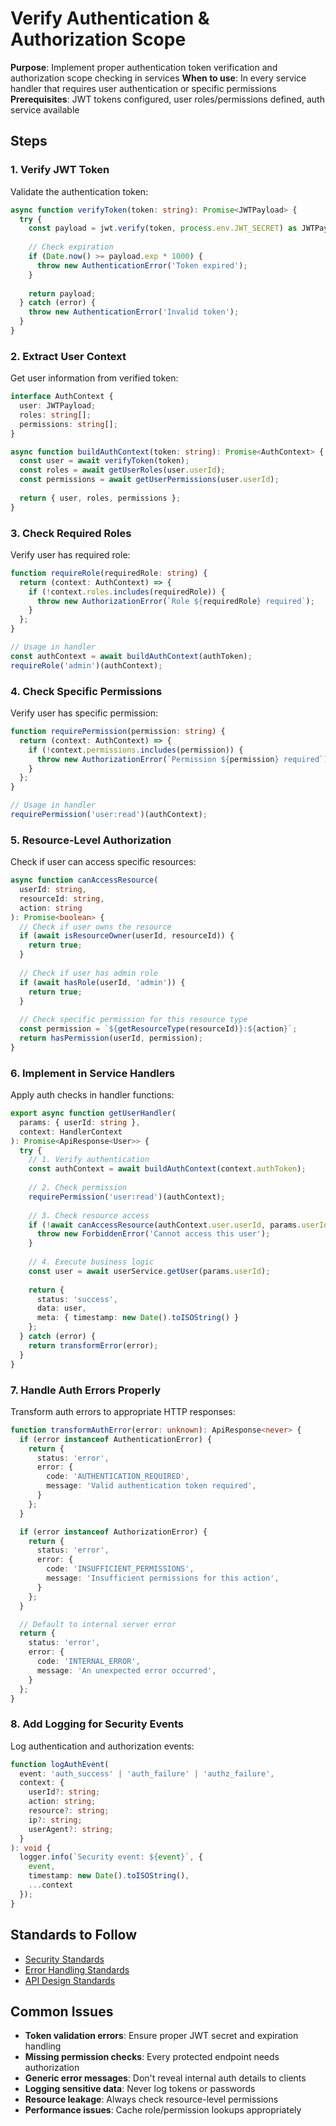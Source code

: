# Verify Authentication & Authorization Scope

**Purpose**: Implement proper authentication token verification and authorization scope checking in services
**When to use**: In every service handler that requires user authentication or specific permissions
**Prerequisites**: JWT tokens configured, user roles/permissions defined, auth service available

## Steps

### 1. Verify JWT Token

Validate the authentication token:

```typescript
async function verifyToken(token: string): Promise<JWTPayload> {
  try {
    const payload = jwt.verify(token, process.env.JWT_SECRET) as JWTPayload;
    
    // Check expiration
    if (Date.now() >= payload.exp * 1000) {
      throw new AuthenticationError('Token expired');
    }
    
    return payload;
  } catch (error) {
    throw new AuthenticationError('Invalid token');
  }
}
```

### 2. Extract User Context

Get user information from verified token:

```typescript
interface AuthContext {
  user: JWTPayload;
  roles: string[];
  permissions: string[];
}

async function buildAuthContext(token: string): Promise<AuthContext> {
  const user = await verifyToken(token);
  const roles = await getUserRoles(user.userId);
  const permissions = await getUserPermissions(user.userId);
  
  return { user, roles, permissions };
}
```

### 3. Check Required Roles

Verify user has required role:

```typescript
function requireRole(requiredRole: string) {
  return (context: AuthContext) => {
    if (!context.roles.includes(requiredRole)) {
      throw new AuthorizationError(`Role ${requiredRole} required`);
    }
  };
}

// Usage in handler
const authContext = await buildAuthContext(authToken);
requireRole('admin')(authContext);
```

### 4. Check Specific Permissions

Verify user has specific permission:

```typescript
function requirePermission(permission: string) {
  return (context: AuthContext) => {
    if (!context.permissions.includes(permission)) {
      throw new AuthorizationError(`Permission ${permission} required`);
    }
  };
}

// Usage in handler
requirePermission('user:read')(authContext);
```

### 5. Resource-Level Authorization

Check if user can access specific resources:

```typescript
async function canAccessResource(
  userId: string, 
  resourceId: string, 
  action: string
): Promise<boolean> {
  // Check if user owns the resource
  if (await isResourceOwner(userId, resourceId)) {
    return true;
  }
  
  // Check if user has admin role
  if (await hasRole(userId, 'admin')) {
    return true;
  }
  
  // Check specific permission for this resource type
  const permission = `${getResourceType(resourceId)}:${action}`;
  return hasPermission(userId, permission);
}
```

### 6. Implement in Service Handlers

Apply auth checks in handler functions:

```typescript
export async function getUserHandler(
  params: { userId: string },
  context: HandlerContext
): Promise<ApiResponse<User>> {
  try {
    // 1. Verify authentication
    const authContext = await buildAuthContext(context.authToken);
    
    // 2. Check permission
    requirePermission('user:read')(authContext);
    
    // 3. Check resource access
    if (!await canAccessResource(authContext.user.userId, params.userId, 'read')) {
      throw new ForbiddenError('Cannot access this user');
    }
    
    // 4. Execute business logic
    const user = await userService.getUser(params.userId);
    
    return {
      status: 'success',
      data: user,
      meta: { timestamp: new Date().toISOString() }
    };
  } catch (error) {
    return transformError(error);
  }
}
```

### 7. Handle Auth Errors Properly

Transform auth errors to appropriate HTTP responses:

```typescript
function transformAuthError(error: unknown): ApiResponse<never> {
  if (error instanceof AuthenticationError) {
    return {
      status: 'error',
      error: {
        code: 'AUTHENTICATION_REQUIRED',
        message: 'Valid authentication token required',
      }
    };
  }

  if (error instanceof AuthorizationError) {
    return {
      status: 'error',
      error: {
        code: 'INSUFFICIENT_PERMISSIONS',
        message: 'Insufficient permissions for this action',
      }
    };
  }

  // Default to internal server error
  return {
    status: 'error',
    error: {
      code: 'INTERNAL_ERROR',
      message: 'An unexpected error occurred',
    }
  };
}
```

### 8. Add Logging for Security Events

Log authentication and authorization events:

```typescript
function logAuthEvent(
  event: 'auth_success' | 'auth_failure' | 'authz_failure',
  context: {
    userId?: string;
    action: string;
    resource?: string;
    ip?: string;
    userAgent?: string;
  }
): void {
  logger.info(`Security event: ${event}`, {
    event,
    timestamp: new Date().toISOString(),
    ...context
  });
}
```

## Standards to Follow

- [Security Standards](../../standards/backend/security.md)
- [Error Handling Standards](../../standards/backend/error-handling.md)
- [API Design Standards](../../standards/backend/api-design.md)

## Common Issues

- **Token validation errors**: Ensure proper JWT secret and expiration handling
- **Missing permission checks**: Every protected endpoint needs authorization
- **Generic error messages**: Don't reveal internal auth details to clients
- **Logging sensitive data**: Never log tokens or passwords
- **Resource leakage**: Always check resource-level permissions
- **Performance issues**: Cache role/permission lookups appropriately
